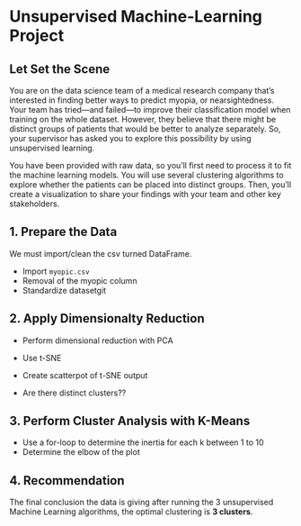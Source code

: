 # Unsupervised Machine-Learning Project 

## Let Set the Scene

You are on the data science team of a medical research company that’s interested in finding better ways to predict myopia, or nearsightedness. Your team has tried—and failed—to improve their classification model when training on the whole dataset. However, they believe that there might be distinct groups of patients that would be better to analyze separately. So, your supervisor has asked you to explore this possibility by using unsupervised learning.

You have been provided with raw data, so you’ll first need to process it to fit the machine learning models. You will use several clustering algorithms to explore whether the patients can be placed into distinct groups. Then, you’ll create a visualization to share your findings with your team and other key stakeholders.

## 1. Prepare the Data

We must import/clean the csv turned DataFrame. 

* Import `myopic.csv`
* Removal of the myopic column 
* Standardize datasetgit

## 2. Apply Dimensionalty Reduction

*  Perform dimensional reduction with PCA

* Use t-SNE 
* Create scatterpot of t-SNE output
* Are there distinct clusters??

## 3. Perform Cluster Analysis with K-Means

* Use a for-loop to determine the inertia for each k between 1 to 10
* Determine the elbow of the plot

## 4. Recommendation 

The final conclusion the data is giving after running the 3 unsupervised Machine Learning algorithms, the optimal clustering is **3 clusters**.
